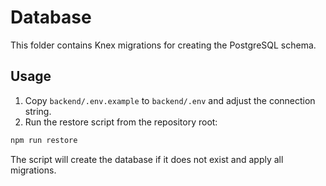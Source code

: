 # Database

This folder contains Knex migrations for creating the PostgreSQL schema.

## Usage

1. Copy `backend/.env.example` to `backend/.env` and adjust the connection string.
2. Run the restore script from the repository root:

```bash
npm run restore
```

The script will create the database if it does not exist and apply all migrations.
